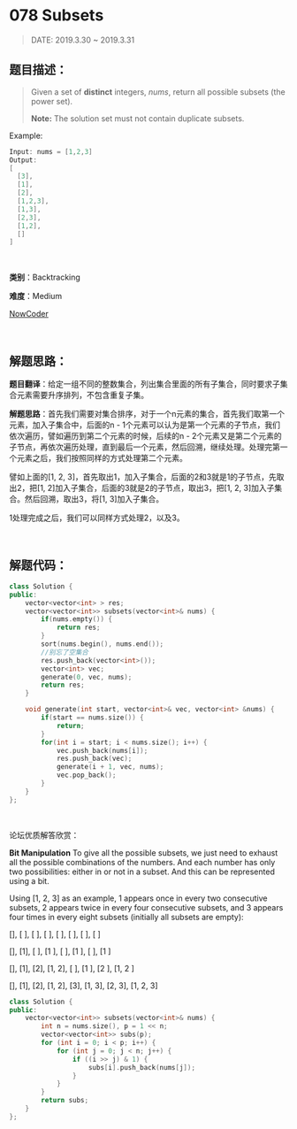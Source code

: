 # 078 Subsets

> DATE: 2019.3.30 ~ 2019.3.31

## 题目描述：

> Given a set of **distinct** integers, *nums*, return all possible subsets (the power set).
>
> **Note:** The solution set must not contain duplicate subsets.

Example:

```C++
Input: nums = [1,2,3]
Output:
[
  [3],
  [1],
  [2],
  [1,2,3],
  [1,3],
  [2,3],
  [1,2],
  []
]
```

<br/>

**类别**：Backtracking

**难度**：Medium

[NowCoder](https://leetcode.com/problems/subsets/)

<br/>

## 解题思路：

**题目翻译**：给定一组不同的整数集合，列出集合里面的所有子集合，同时要求子集合元素需要升序排列，不包含重复子集。

**解题思路**：首先我们需要对集合排序，对于一个n元素的集合，首先我们取第一个元素，加入子集合中，后面的n  - 1个元素可以认为是第一个元素的子节点，我们依次遍历，譬如遍历到第二个元素的时候，后续的n -  2个元素又是第二个元素的子节点，再依次遍历处理，直到最后一个元素，然后回溯，继续处理。处理完第一个元素之后，我们按照同样的方式处理第二个元素。

譬如上面的[1, 2, 3]，首先取出1，加入子集合，后面的2和3就是1的子节点，先取出2，把[1, 2]加入子集合，后面的3就是2的子节点，取出3，把[1, 2, 3]加入子集合。然后回溯，取出3，将[1, 3]加入子集合。

1处理完成之后，我们可以同样方式处理2，以及3。

<br/>

## 解题代码：

```C++
class Solution {
public:
    vector<vector<int> > res;
    vector<vector<int>> subsets(vector<int>& nums) {
        if(nums.empty()) {
            return res;
        }
        sort(nums.begin(), nums.end());
        //别忘了空集合
        res.push_back(vector<int>());
        vector<int> vec;
        generate(0, vec, nums);
        return res;
    }

    void generate(int start, vector<int>& vec, vector<int> &nums) {
        if(start == nums.size()) {
            return;
        }
        for(int i = start; i < nums.size(); i++) {
            vec.push_back(nums[i]);
            res.push_back(vec);
            generate(i + 1, vec, nums);
            vec.pop_back();
        }
    }
};
```

<br/>

论坛优质解答欣赏：

**Bit Manipulation**
To give all the possible subsets, we just need to exhaust all the possible combinations of the numbers. And each number has only two possibilities: either in or not in a subset. And this can be represented using a bit.

Using [1, 2, 3] as an example, 1 appears once in every two consecutive subsets, 2 appears twice in every four consecutive subsets, and 3 appears four times in every eight subsets (initially all subsets are empty):

[], [ ], [ ], [    ], [ ], [    ], [    ], [       ]  

[], [1], [ ], [1   ], [ ], [1   ], [    ], [1      ]  

[], [1], [2], [1, 2], [ ], [1   ], [2   ], [1, 2   ]  

[], [1], [2], [1, 2], [3], [1, 3], [2, 3], [1, 2, 3]  


```C++
class Solution {
public:
    vector<vector<int>> subsets(vector<int>& nums) {
        int n = nums.size(), p = 1 << n;
        vector<vector<int>> subs(p);
        for (int i = 0; i < p; i++) {
            for (int j = 0; j < n; j++) {
                if ((i >> j) & 1) {
                    subs[i].push_back(nums[j]);
                }
            }
        }
        return subs;
    }
};
```

<br/>
